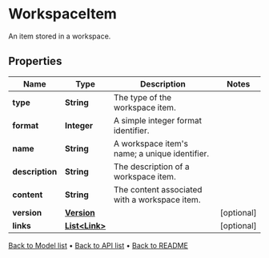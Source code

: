 

# WorkspaceItem

An item stored in a workspace.

## Properties

| Name | Type | Description | Notes |
|------------ | ------------- | ------------- | -------------|
|**type** | **String** | The type of the workspace item. |  |
|**format** | **Integer** | A simple integer format identifier. |  |
|**name** | **String** | A workspace item&#39;s name; a unique identifier. |  |
|**description** | **String** | The description of a workspace item. |  |
|**content** | **String** | The content associated with a workspace item. |  |
|**version** | [**Version**](Version.md) |  |  [optional] |
|**links** | [**List&lt;Link&gt;**](Link.md) |  |  [optional] |



[Back to Model list](../README.md#documentation-for-models) &#8226; [Back to API list](../README.md#documentation-for-api-endpoints) &#8226; [Back to README](../README.md)


